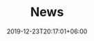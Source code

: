 ---
title       : "News"
date        : 2019-12-23T20:17:01+06:00
description : "Keep up with all the latest news on the AfricTivistes Champion of Governance and Democracy"
---